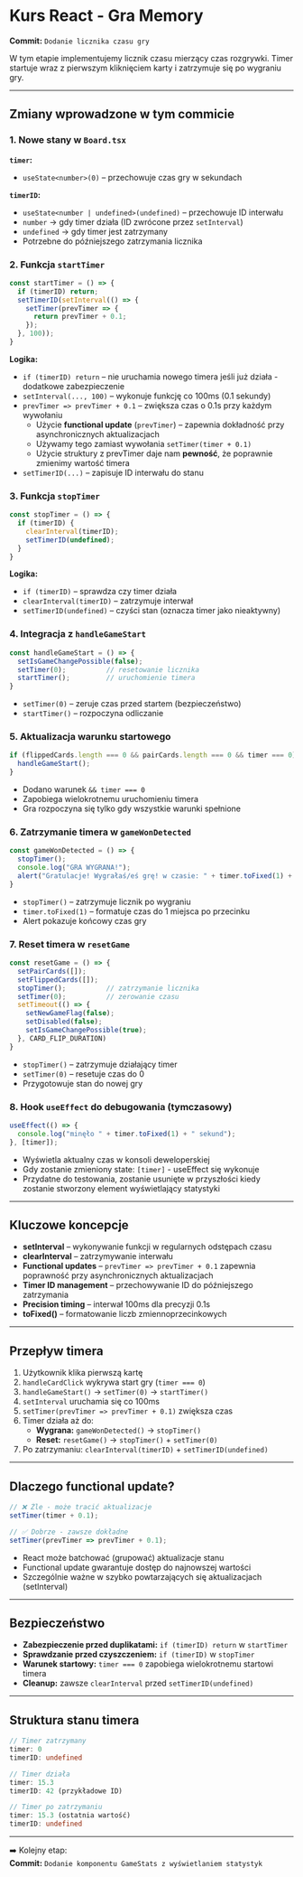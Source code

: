 # Kurs React - Gra Memory

**Commit:** `Dodanie licznika czasu gry`

W tym etapie implementujemy licznik czasu mierzący czas rozgrywki. Timer startuje wraz z pierwszym kliknięciem karty i zatrzymuje się po wygraniu gry.

---

## Zmiany wprowadzone w tym commicie

### 1. Nowe stany w `Board.tsx`

**`timer`:**
- `useState<number>(0)` – przechowuje czas gry w sekundach

**`timerID`:**
- `useState<number | undefined>(undefined)` – przechowuje ID interwału
- `number` → gdy timer działa (ID zwrócone przez `setInterval`)
- `undefined` → gdy timer jest zatrzymany
- Potrzebne do późniejszego zatrzymania licznika

### 2. Funkcja `startTimer`
```typescript
const startTimer = () => {
  if (timerID) return;
  setTimerID(setInterval(() => {
    setTimer(prevTimer => {
      return prevTimer + 0.1;
    });
  }, 100));
}
```

**Logika:**
- `if (timerID) return` – nie uruchamia nowego timera jeśli już działa - dodatkowe zabezpieczenie
- `setInterval(..., 100)` – wykonuje funkcję co 100ms (0.1 sekundy)
- `prevTimer => prevTimer + 0.1` – zwiększa czas o 0.1s przy każdym wywołaniu
  - Użycie **functional update** (`prevTimer`) – zapewnia dokładność przy asynchronicznych aktualizacjach
  - Używamy tego zamiast wywołania `setTimer(timer + 0.1)`
  - Użycie struktury z prevTimer daje nam **pewność**, że poprawnie zmienimy wartość timera
- `setTimerID(...)` – zapisuje ID interwału do stanu

### 3. Funkcja `stopTimer`
```typescript
const stopTimer = () => {
  if (timerID) {
    clearInterval(timerID);
    setTimerID(undefined);
  }
}
```

**Logika:**
- `if (timerID)` – sprawdza czy timer działa
- `clearInterval(timerID)` – zatrzymuje interwał
- `setTimerID(undefined)` – czyści stan (oznacza timer jako nieaktywny)

### 4. Integracja z `handleGameStart`
```typescript
const handleGameStart = () => {
  setIsGameChangePossible(false);
  setTimer(0);          // resetowanie licznika
  startTimer();         // uruchomienie timera
}
```

- `setTimer(0)` – zeruje czas przed startem (bezpieczeństwo)
- `startTimer()` – rozpoczyna odliczanie

### 5. Aktualizacja warunku startowego
```typescript
if (flippedCards.length === 0 && pairCards.length === 0 && timer === 0) {
  handleGameStart();
}
```

- Dodano warunek `&& timer === 0`
- Zapobiega wielokrotnemu uruchomieniu timera
- Gra rozpoczyna się tylko gdy wszystkie warunki spełnione

### 6. Zatrzymanie timera w `gameWonDetected`
```typescript
const gameWonDetected = () => {
  stopTimer();
  console.log("GRA WYGRANA!");
  alert("Gratulacje! Wygrałaś/eś grę! w czasie: " + timer.toFixed(1) + " sekund.");
}
```

- `stopTimer()` – zatrzymuje licznik po wygraniu
- `timer.toFixed(1)` – formatuje czas do 1 miejsca po przecinku
- Alert pokazuje końcowy czas gry

### 7. Reset timera w `resetGame`
```typescript
const resetGame = () => {
  setPairCards([]);
  setFlippedCards([]);
  stopTimer();          // zatrzymanie licznika
  setTimer(0);          // zerowanie czasu
  setTimeout(() => {
    setNewGameFlag(false);
    setDisabled(false);
    setIsGameChangePossible(true);
  }, CARD_FLIP_DURATION)
}
```

- `stopTimer()` – zatrzymuje działający timer
- `setTimer(0)` – resetuje czas do 0
- Przygotowuje stan do nowej gry

### 8. Hook `useEffect` do debugowania (tymczasowy)
```typescript
useEffect(() => {
  console.log("minęło " + timer.toFixed(1) + " sekund");
}, [timer]);
```

- Wyświetla aktualny czas w konsoli deweloperskiej
- Gdy zostanie zmieniony state: `[timer]` - useEffect się wykonuje
- Przydatne do testowania, zostanie usunięte w przyszłości kiedy zostanie stworzony element wyświetlający statystyki

---

## Kluczowe koncepcje

- **setInterval** – wykonywanie funkcji w regularnych odstępach czasu
- **clearInterval** – zatrzymywanie interwału
- **Functional updates** – `prevTimer => prevTimer + 0.1` zapewnia poprawność przy asynchronicznych aktualizacjach
- **Timer ID management** – przechowywanie ID do późniejszego zatrzymania
- **Precision timing** – interwał 100ms dla precyzji 0.1s
- **toFixed()** – formatowanie liczb zmiennoprzecinkowych

---

## Przepływ timera

1. Użytkownik klika pierwszą kartę
2. `handleCardClick` wykrywa start gry (`timer === 0`)
3. `handleGameStart()` → `setTimer(0)` → `startTimer()`
4. `setInterval` uruchamia się co 100ms
5. `setTimer(prevTimer => prevTimer + 0.1)` zwiększa czas
6. Timer działa aż do:
   - **Wygrana:** `gameWonDetected()` → `stopTimer()`
   - **Reset:** `resetGame()` → `stopTimer()` + `setTimer(0)`
7. Po zatrzymaniu: `clearInterval(timerID)` + `setTimerID(undefined)`

---

## Dlaczego functional update?
```typescript
// ❌ Źle - może tracić aktualizacje
setTimer(timer + 0.1);

// ✅ Dobrze - zawsze dokładne
setTimer(prevTimer => prevTimer + 0.1);
```

- React może batchować (grupować) aktualizacje stanu
- Functional update gwarantuje dostęp do najnowszej wartości
- Szczególnie ważne w szybko powtarzających się aktualizacjach (setInterval)

---

## Bezpieczeństwo

- **Zabezpieczenie przed duplikatami:** `if (timerID) return` w `startTimer`
- **Sprawdzanie przed czyszczeniem:** `if (timerID)` w `stopTimer`
- **Warunek startowy:** `timer === 0` zapobiega wielokrotnemu startowi timera
- **Cleanup:** zawsze `clearInterval` przed `setTimerID(undefined)`

---

## Struktura stanu timera
```typescript
// Timer zatrzymany
timer: 0
timerID: undefined

// Timer działa
timer: 15.3
timerID: 42 (przykładowe ID)

// Timer po zatrzymaniu
timer: 15.3 (ostatnia wartość)
timerID: undefined
```

---

➡️ Kolejny etap:  
**Commit:** `Dodanie komponentu GameStats z wyświetlaniem statystyk`